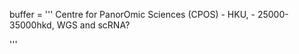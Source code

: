 
buffer = '''
Centre for PanorOmic Sciences (CPOS) - HKU,     - 25000-35000hkd,      WGS and scRNA?


'''